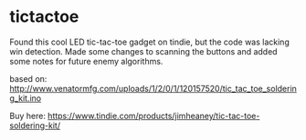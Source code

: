 # tictactoe

Found this cool LED tic-tac-toe gadget on tindie, but the code was lacking win detection.
Made some changes to scanning the buttons and added some notes for future enemy algorithms.

based on: http://www.venatormfg.com/uploads/1/2/0/1/120157520/tic_tac_toe_soldering_kit.ino

Buy here: https://www.tindie.com/products/jimheaney/tic-tac-toe-soldering-kit/
